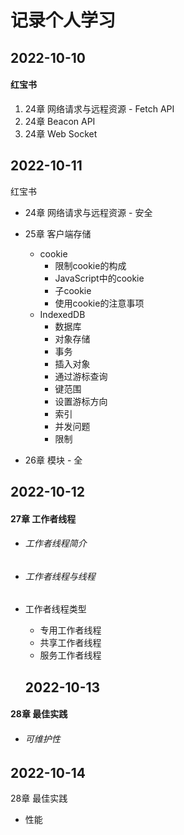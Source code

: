 # 记录个人学习

## 2022-10-10 

#### 红宝书

1. 24章 网络请求与远程资源 - Fetch API
2. 24章 Beacon API
3. 24章 Web Socket

## 2022-10-11

红宝书

- 24章 网络请求与远程资源 - 安全
- 25章 客户端存储 
  - cookie
    - 限制cookie的构成
    - JavaScript中的cookie
    - 子cookie
    - 使用cookie的注意事项
  - IndexedDB
    - 数据库
    - 对象存储
    - 事务
    - 插入对象
    - 通过游标查询
    - 键范围
    - 设置游标方向
    - 索引
    - 并发问题
    - 限制

 - 26章 模块 - 全

## 2022-10-12

#### 27章 工作者线程

- ###### 工作者线程简介

- ###### 工作者线程与线程

- 工作者线程类型

  - 专用工作者线程
  - 共享工作者线程
  - 服务工作者线程

  ## 2022-10-13

#### 28章 最佳实践

- ###### 可维护性

## 2022-10-14

28章 最佳实践

- 性能
